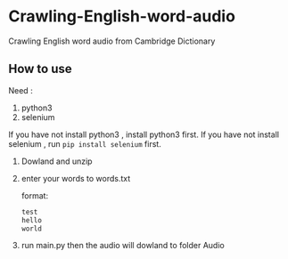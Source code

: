 # Crawling-English-word-audio

Crawling English word audio from Cambridge Dictionary

## How to use

Need :

1. python3
1. selenium

If you have not install python3 ,  install python3 first.
If you have not install selenium , run `pip install selenium` first.

1. Dowland and unzip
2. enter your words to words.txt
  
   format:

    ```markdown
    test
    hello
    world
    ```

3. run main.py then the audio will dowland to folder Audio
